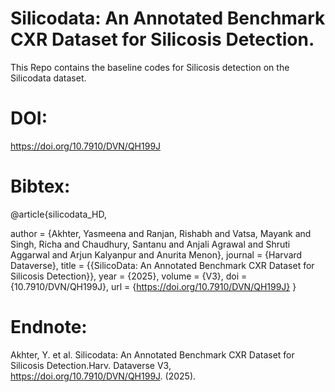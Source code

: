 # Silicodata: An Annotated Benchmark CXR Dataset for Silicosis Detection.<br/>
This Repo contains the baseline codes for Silicosis detection on the Silicodata dataset.<br/>

# DOI: 
https://doi.org/10.7910/DVN/QH199J

# Bibtex: <br/>
@article{silicodata_HD,

author = {Akhter, Yasmeena and Ranjan, Rishabh and Vatsa, Mayank and Singh, Richa and Chaudhury, Santanu and Anjali Agrawal and Shruti Aggarwal and Arjun Kalyanpur and Anurita Menon},
journal = {Harvard Dataverse},
title = {{SilicoData: An Annotated Benchmark CXR Dataset for Silicosis Detection}},
year = {2025},
volume = {V3},
doi = {10.7910/DVN/QH199J},
url = {https://doi.org/10.7910/DVN/QH199J}
}

# Endnote: <br/>
Akhter, Y. et al. Silicodata: An Annotated Benchmark CXR Dataset for Silicosis Detection.Harv. Dataverse V3, https://doi.org/10.7910/DVN/QH199J. (2025).

